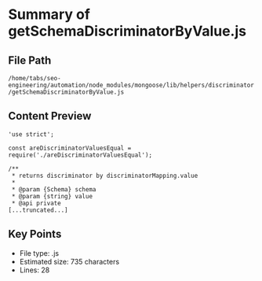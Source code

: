 # Summary of getSchemaDiscriminatorByValue.js
  
## File Path
`/home/tabs/seo-engineering/automation/node_modules/mongoose/lib/helpers/discriminator/getSchemaDiscriminatorByValue.js`

## Content Preview
```
'use strict';

const areDiscriminatorValuesEqual = require('./areDiscriminatorValuesEqual');

/**
 * returns discriminator by discriminatorMapping.value
 *
 * @param {Schema} schema
 * @param {string} value
 * @api private
[...truncated...]
```

## Key Points
- File type: .js
- Estimated size: 735 characters
- Lines: 28
